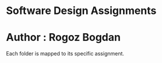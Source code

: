 # Software Design Assignments
# Author : Rogoz Bogdan

Each folder is mapped to its specific assignment.


